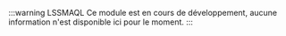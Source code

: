 :::warning LSSMAQL
Ce module est en cours de développement, aucune information n'est disponible ici pour le moment.
:::